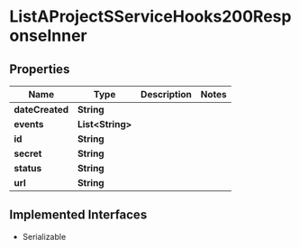 

# ListAProjectSServiceHooks200ResponseInner


## Properties

| Name | Type | Description | Notes |
|------------ | ------------- | ------------- | -------------|
|**dateCreated** | **String** |  |  |
|**events** | **List&lt;String&gt;** |  |  |
|**id** | **String** |  |  |
|**secret** | **String** |  |  |
|**status** | **String** |  |  |
|**url** | **String** |  |  |


## Implemented Interfaces

* Serializable


